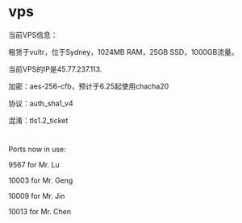 # vps
当前VPS信息：

租赁于vultr，位于Sydney，1024MB RAM，25GB SSD，1000GB流量。

当前VPS的IP是45.77.237.113.

加密：aes-256-cfb，预计于6.25起使用chacha20

协议：auth_sha1_v4

混淆：tls1.2_ticket
#
Ports now in use:
 

9567	for Mr. Lu

10003	for Mr. Geng

10009	for Mr. Jin

10013	for Mr. Chen
